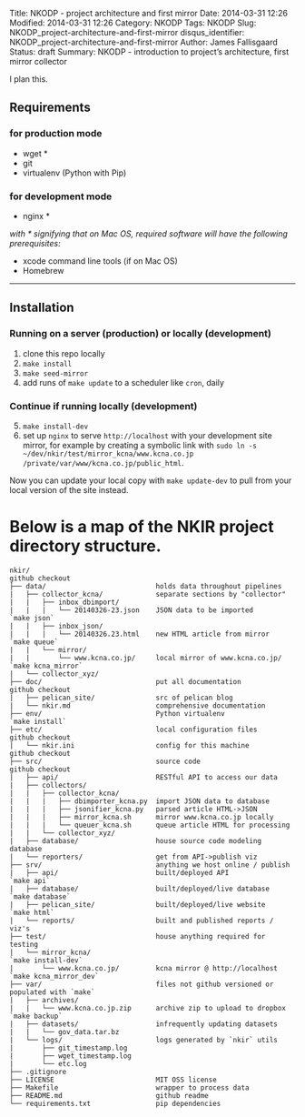 Title: NKODP - project architecture and first mirror
Date: 2014-03-31 12:26
Modified: 2014-03-31 12:26
Category: NKODP
Tags: NKODP
Slug: NKODP_project-architecture-and-first-mirror
disqus_identifier: NKODP_project-architecture-and-first-mirror
Author: James Fallisgaard
Status: draft
Summary: NKODP - introduction to project’s architecture, first mirror collector

I plan this.

##

## Requirements

### for production mode

- wget \*
- git
- virtualenv (Python with Pip)

### for development mode

- nginx \*

*with \* signifying that on Mac OS, required software will have the following prerequisites:*

- xcode command line tools (if on Mac OS)
- Homebrew

***

## Installation

### Running on a server (production) or locally (development)

1. clone this repo locally
2. `make install`
3. `make seed-mirror`
4. add runs of `make update` to a scheduler like `cron`, daily

### Continue if running locally (development)

5. `make install-dev`
6. set up `nginx` to serve `http://localhost` with your development site mirror, for example by creating a symbolic link with `sudo ln -s ~/dev/nkir/test/mirror_kcna/www.kcna.co.jp /private/var/www/kcna.co.jp/public_html`.

Now you can update your local copy with `make update-dev` to pull from your local version of the site instead.

# Below is a map of the NKIR project directory structure.

    nkir/                                                                   github checkout
    ├── data/                           holds data throughout pipelines
    |   ├── collector_kcna/             separate sections by "collector"
    |   |   ├── inbox_dbimport/
    |   |   |   └── 20140326-23.json    JSON data to be imported            `make json`
    |   |   ├── inbox_json/
    |   |   |   └── 20140326.23.html    new HTML article from mirror        `make queue`
    |   |   └── mirror/
    |   |       └── www.kcna.co.jp/     local mirror of www.kcna.co.jp/     `make kcna_mirror`
    |   └── collector_xyz/
    ├── doc/                            put all documentation               github checkout
    |   ├── pelican_site/               src of pelican blog
    |   └── nkir.md                     comprehensive documentation
    ├── env/                            Python virtualenv                   `make install`
    ├── etc/                            local configuration files           github checkout
    |   └── nkir.ini                    config for this machine             github checkout
    ├── src/                            source code                         github checkout
    |   ├── api/                        RESTful API to access our data
    |   ├── collectors/
    |   |   ├── collector_kcna/
    |   |   |   ├── dbimporter_kcna.py  import JSON data to database
    |   |   |   ├── jsonifier_kcna.py   parsed article HTML->JSON
    |   |   |   ├── mirror_kcna.sh      mirror www.kcna.co.jp locally
    |   |   |   └── queuer_kcna.sh      queue article HTML for processing
    |   |   └── collector_xyz/
    |   ├── database/                   house source code modeling database
    |   └── reporters/                  get from API->publish viz
    ├── srv/                            anything we host online / publish
    |   ├── api/                        built/deployed API                  `make api`
    |   ├── database/                   built/deployed/live database        `make database`
    |   ├── pelican_site/               built/deployed/live website         `make html`
    |   └── reports/                    built and published reports / viz's
    ├── test/                           house anything required for testing
    |   └── mirror_kcna/                                                    `make install-dev`
    |       └── www.kcna.co.jp/         kcna mirror @ http://localhost      `make kcna_mirror_dev`
    ├── var/                            files not github versioned or populated with `make`
    |   ├── archives/
    |   |   └── www.kcna.co.jp.zip      archive zip to upload to dropbox    `make backup`
    |   ├── datasets/                   infrequently updating datasets
    |   |   └── gov_data.tar.bz
    |   └── logs/                       logs generated by `nkir` utils
    |       ├── git_timestamp.log
    |       ├── wget_timestamp.log
    |       └── etc.log
    ├── .gitignore
    ├── LICENSE                         MIT OSS license
    ├── Makefile                        wrapper to process data
    ├── README.md                       github readme
    └── requirements.txt                pip dependencies
